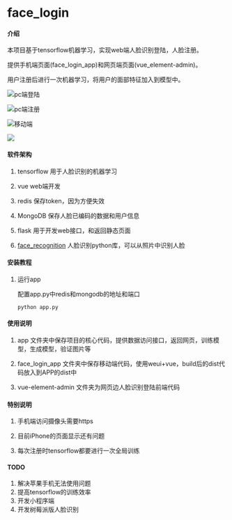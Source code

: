 # face_login

#### 介绍
本项目基于tensorflow机器学习，实现web端人脸识别登陆，人脸注册。

提供手机端页面(face_login_app)和网页端页面(vue_element-admin)。

用户注册后进行一次机器学习，将用户的面部特征加入到模型中。



![pc端登陆](https://gitee.com/caibojian/face_login/raw/23b96dc25b6eaeb9684d9fa9a53fe1c968eac61b/doc/WechatIMG152.jpeg)

![pc端注册](https://gitee.com/caibojian/face_login/raw/23b96dc25b6eaeb9684d9fa9a53fe1c968eac61b/doc/WechatIMG151.jpeg)

![移动端](https://gitee.com/caibojian/face_login/raw/23b96dc25b6eaeb9684d9fa9a53fe1c968eac61b/doc/WechatIMG148.jpeg)

![](https://gitee.com/caibojian/face_login/raw/23b96dc25b6eaeb9684d9fa9a53fe1c968eac61b/doc/WechatIMG147.jpeg)

#### 软件架构

1. tensorflow 	用于人脸识别的机器学习

2. vue	web端开发

3. redis 	保存token，因为方便失效

4. MongoDB 	保存人脸已编码的数据和用户信息

5. flask	用于开发web接口，和返回静态页面

6. [face_recognition](https://github.com/ageitgey/face_recognition)	人脸识别python库，可以从照片中识别人脸




#### 安装教程

1. 运行app

   配置app.py中redis和mongodb的地址和端口

   ```shell
   python app.py
   ```



#### 使用说明

1. app 文件夹中保存项目的核心代码，提供数据访问接口，返回网页，训练模型，生成模型，验证图片等

2. face_login_app 文件夹中保存移动端代码，使用weui+vue，build后的dist代码放入到APP的dist中

3. vue-element-admin 文件夹为网页边人脸识别登陆前端代码

   

#### 特别说明

1. 手机端访问摄像头需要https

2. 目前iPhone的页面显示还有问题

3. 每次注册时tensorflow都要进行一次全局训练

   


#### TODO

1. 解决苹果手机无法使用问题
2. 提高tensorflow的训练效率
3. 开发小程序端
4. 开发树莓派版人脸识别